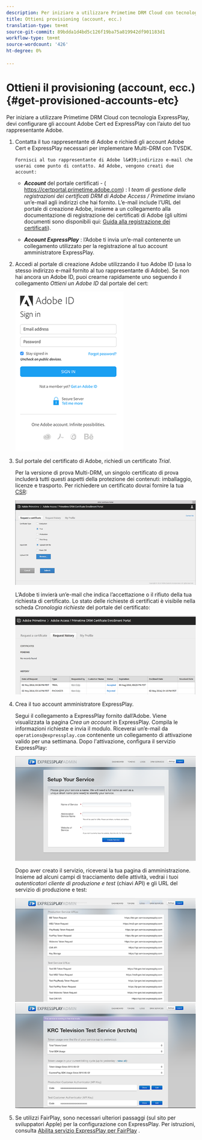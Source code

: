 ```yaml
---
description: Per iniziare a utilizzare Primetime DRM Cloud con tecnologia ExpressPlay, devi configurare gli account Adobe Cert ed ExpressPlay con l’aiuto del tuo rappresentante Adobe.
title: Ottieni provisioning (account, ecc.)
translation-type: tm+mt
source-git-commit: 89bdda1d4bd5c126f19ba75a819942df901183d1
workflow-type: tm+mt
source-wordcount: '426'
ht-degree: 0%

---
```



# Ottieni il provisioning (account, ecc.) {#get-provisioned-accounts-etc}

Per iniziare a utilizzare Primetime DRM Cloud con tecnologia ExpressPlay, devi configurare gli account Adobe Cert ed ExpressPlay con l’aiuto del tuo rappresentante Adobe.

1. Contatta il tuo rappresentante di Adobe e richiedi gli account Adobe Cert e ExpressPlay necessari per implementare Multi-DRM con TVSDK.

       Fornisci al tuo rappresentante di Adobe l&#39;indirizzo e-mail che userai come punto di contatto. Ad Adobe, vengono creati due account:
   
   * ***Account***  del portale certificati - ( <span></span>https://certportal.primetime.adobe.com) : I  *team di gestione delle registrazioni dei certificati DRM di Adobe Access / Primetime* inviano un’e-mail agli indirizzi che hai fornito. L’e-mail include l’URL del portale di creazione Adobe, insieme a un collegamento alla documentazione di registrazione dei certificati di Adobe (gli ultimi documenti sono disponibili qui: [Guida alla registrazione dei certificati](../../../digital-rights-management/certificate-enrollment-guide/about-certs.md)).

   * ***Account ExpressPlay*** : l’Adobe ti invia un’e-mail contenente un collegamento utilizzato per la registrazione al tuo account amministratore ExpressPlay.

1. Accedi al portale di creazione Adobe utilizzando il tuo Adobe ID (usa lo stesso indirizzo e-mail fornito al tuo rappresentante di Adobe). Se non hai ancora un Adobe ID, puoi crearne rapidamente uno seguendo il collegamento *Ottieni un Adobe ID* dal portale del cert:

   <!--<a id="fig_mst_gtj_wv"></a>-->

   ![](assets/cert_portal_sign-in-page-web.png)

1. Sul portale del certificato di Adobe, richiedi un certificato *Trial*.

   Per la versione di prova Multi-DRM, un singolo certificato di prova includerà tutti questi aspetti della protezione dei contenuti: imballaggio, licenze e trasporto. Per richiedere un certificato dovrai fornire la tua [CSR](../../../digital-rights-management/certificate-enrollment-guide/request-certs/gen-cert-signing-req.md):
   <!--<a id="fig_op1_xwj_wv"></a>-->

   ![](assets/cert_portal_trial_request-web.png)

   L’Adobe ti invierà un’e-mail che indica l’accettazione o il rifiuto della tua richiesta di certificato. Lo stato delle richieste di certificati è visibile nella scheda *Cronologia richieste* del portale del certificato:
   <!--<a id="fig_gkl_myj_wv"></a>-->

   ![](assets/cert_portal_request_history-web.png)

1. Crea il tuo account amministratore ExpressPlay.

   Segui il collegamento a ExpressPlay fornito dall’Adobe. Viene visualizzata la pagina *Crea un account* in ExpressPlay. Compila le informazioni richieste e invia il modulo. Riceverai un’e-mail da `operations@expressplay.com` contenente un collegamento di attivazione valido per una settimana. Dopo l&#39;attivazione, configura il servizio ExpressPlay:
   <!--<a id="fig_cjl_ztk_wv"></a>-->

   ![](assets/expressplay_create_service-web.png)

   Dopo aver creato il servizio, riceverai la tua pagina di amministrazione. Insieme ad alcuni campi di tracciamento delle attività, vedrai i tuoi *autenticatori cliente di produzione e test* (chiavi API) e gli URL del servizio di produzione e test:

   <!--<a id="fig_c5h_xdl_wv"></a>-->

   ![](assets/expressplay_admin_dashboard_2-web.png) ![](assets/expressplay_admin_dashboard-web.png)

1. Se utilizzi FairPlay, sono necessari ulteriori passaggi (sul sito per sviluppatori Apple) per la configurazione con ExpressPlay. Per istruzioni, consulta [Abilita servizio ExpressPlay per FairPlay](../../multi-drm-workflows/p-l-and-p/fairplay-workflow.md#enable-expressplay-service-for-fairplay) .

